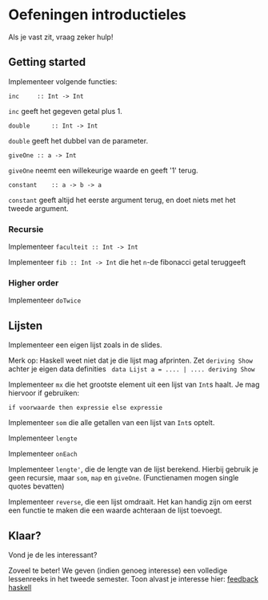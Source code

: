 Oefeningen introductieles
=========================

Als je vast zit, vraag zeker hulp!

Getting started
---------------

Implementeer volgende functies:

    inc		:: Int -> Int

````inc```` geeft het gegeven getal plus 1.


    double		:: Int -> Int

````double```` geeft het dubbel van de parameter.

    giveOne	:: a -> Int

````giveOne```` neemt een willekeurige waarde en geeft '1' terug.

    constant	:: a -> b -> a

````constant```` geeft altijd het eerste argument terug, en doet niets met het tweede argument.


### Recursie

Implementeer ````faculteit :: Int -> Int````

Implementeer ````fib :: Int -> Int```` die het ````n````-de fibonacci getal teruggeeft

### Higher order

Implementeer ````doTwice````

Lijsten
-------

Implementeer een eigen lijst zoals in de slides.

Merk op: Haskell weet niet dat je die lijst mag afprinten. Zet ````deriving Show```` achter je eigen data definities ```` data Lijst a = .... | .... deriving Show````

Implementeer ````mx```` die het grootste element uit een lijst van ````Int````s haalt.
	Je mag hiervoor if gebruiken:

    if voorwaarde then expressie else expressie

Implementeer ````som```` die alle getallen van een lijst van ````Int````s optelt.

Implementeer ````lengte````

Implementeer ````onEach````

Implementeer ````lengte'````, die de lengte van de lijst berekend. Hierbij gebruik je geen recursie, maar ````som````, ````map```` en ````giveOne````. (Functienamen mogen single quotes bevatten)

Implementeer ````reverse````, die een lijst omdraait. Het kan handig zijn om eerst een functie te maken die een waarde achteraan de lijst toevoegt.

Klaar?
------

Vond je de les interessant?

Zoveel te beter! We geven (indien genoeg interesse) een volledige lessenreeks in het tweede semester.
Toon alvast je interesse hier: [feedback haskell](http://goo.gl/forms/cjqiEPni7y)
